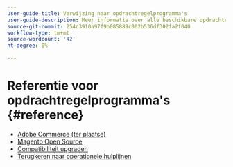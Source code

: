 ```yaml
---
user-guide-title: Verwijzing naar opdrachtregelprogramma's
user-guide-description: Meer informatie over alle beschikbare opdrachten, argumenten en opties voor Adobe Commerce en Magento Open Source-opdrachtregelprogramma's.
source-git-commit: 254c3910a97f9b085889c002b536df302fa2f040
workflow-type: tm+mt
source-wordcount: '42'
ht-degree: 0%

---
```



# Referentie voor opdrachtregelprogramma&#39;s {#reference}

- [Adobe Commerce (ter plaatse)](commerce-on-premises.md)
- [Magento Open Source](magento-open-source.md)
- [Compatibiliteit upgraden](uct.md)
- [Terugkeren naar operationele hulplijnen](https://experienceleague.adobe.com/docs/commerce-operations/operational-guides/home.html)
